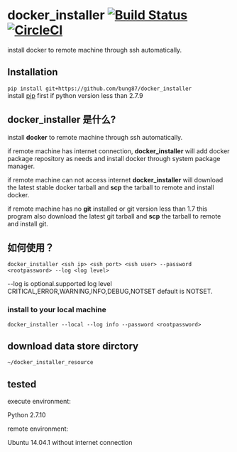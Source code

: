 # docker_installer  [![Build Status](https://travis-ci.org/bung87/docker_installer.svg?branch=master)](https://travis-ci.org/bung87/docker_installer) [![CircleCI](https://circleci.com/gh/bung87/docker_installer.svg?style=svg)](https://circleci.com/gh/bung87/docker_installer)

install docker to remote machine through ssh automatically.  

## Installation
`pip install git+https://github.com/bung87/docker_installer`  
install [pip](https://pip.pypa.io/en/latest/installing/) first if python version less than 2.7.9

## docker_installer 是什么?  

install **docker** to remote machine through ssh automatically.  

if remote machine has internet connection, **docker_installer** will add docker package repository as needs and install docker through system package manager.

if remote machine can not access internet **docker_installer** will download the latest stable docker tarball and **scp** the tarball to remote and install docker.  

if remote machine has no **git** installed or git version less than 1.7 this program also download the latest git tarball and **scp** the tarball to remote and install git.


## 如何使用？  

`docker_installer <ssh ip> <ssh port> <ssh user> --password <rootpassword> --log <log level>`

--log is optional.supported log level CRITICAL,ERROR,WARNING,INFO,DEBUG,NOTSET default is NOTSET.

### install to your local machine  

`docker_installer --local --log info --password <rootpassword>`

## download data store dirctory

`~/docker_installer_resource`

## tested 
execute environment:  

Python 2.7.10 

remote environment:  

Ubuntu 14.04.1 without  internet connection


